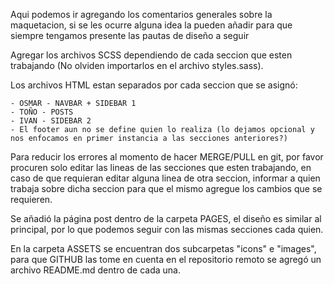 Aqui podemos ir agregando los comentarios generales sobre la maquetacion, si se les ocurre alguna idea la pueden añadir para que siempre tengamos presente las pautas de diseño a seguir

Agregar los archivos SCSS dependiendo de cada seccion que esten trabajando (No olviden importarlos en el archivo styles.sass).

Los archivos HTML estan separados por cada seccion que se asignó:

    - OSMAR - NAVBAR + SIDEBAR 1
    - TOÑO - POSTS
    - IVAN - SIDEBAR 2
    - El footer aun no se define quien lo realiza (lo dejamos opcional y nos enfocamos en primer instancia a las secciones anteriores?)

Para reducir los errores al momento de hacer MERGE/PULL en git, por favor procuren solo editar las lineas de las secciones que esten trabajando, en caso de que requieran editar alguna linea de otra seccion, informar a quien trabaja sobre dicha seccion para que el mismo agregue los cambios que se requieren.

Se añadió la página post dentro de la carpeta PAGES, el diseño es similar al principal, por lo que podemos seguir con las mismas secciones cada quien.

En la carpeta ASSETS se encuentran dos subcarpetas "icons" e "images", para que GITHUB las tome en cuenta en el repositorio remoto se agregó un archivo README.md dentro de cada una.



